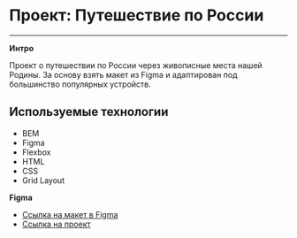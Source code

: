 # Проект: Путешествие по России

---

**Интро**

Проект о путешествии по России через живописные места нашей Родины. За основу взять макет из Figma и адаптирован под большинство популярных устройств.

## Используемые технологии

* BEM
* Figma
* Flexbox
* HTML
* CSS
* Grid Layout

**Figma**

* [Ссылка на макет в Figma](https://www.figma.com/file/5S2WSbEFL6awjVWJ0NWL8Q/Sprint-3_-Russia-_-desktop-mobile?node-id=28503%3A0)
* [Ссылка на проект](https://metalass21.github.io/russian-travel/)
